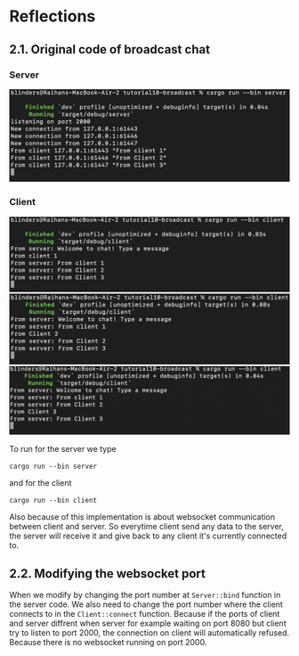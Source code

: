 # Reflections

## 2.1. Original code of broadcast chat

### Server
![Gambar 1](./static/server.png)

### Client
![Gambar 2](./static/client-1.png)
![Gambar 3](./static/client-2.png)
![Gambar 4](./static/client-3.png)

To run for the server we type
```
cargo run --bin server
```
and for the client 
```
cargo run --bin client
```

Also because of this implementation is about websocket communication between client and server. So everytime client send any data to the server, the server will receive it and give back to any client it's currently connected to.

## 2.2. Modifying the websocket port
When we modify by changing the port number at `Server::bind` function in the server code. We also need to change the port number where the client connects to in the `Client::connect` function. Because if the ports of client and server diffrent when server for example waiting on port 8080 but client try to listen to port 2000, the connection on client will automatically refused. Because there is no websocket running on port 2000.